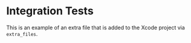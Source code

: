 # Integration Tests

This is an example of an extra file that is added to the Xcode project via
`extra_files`.

